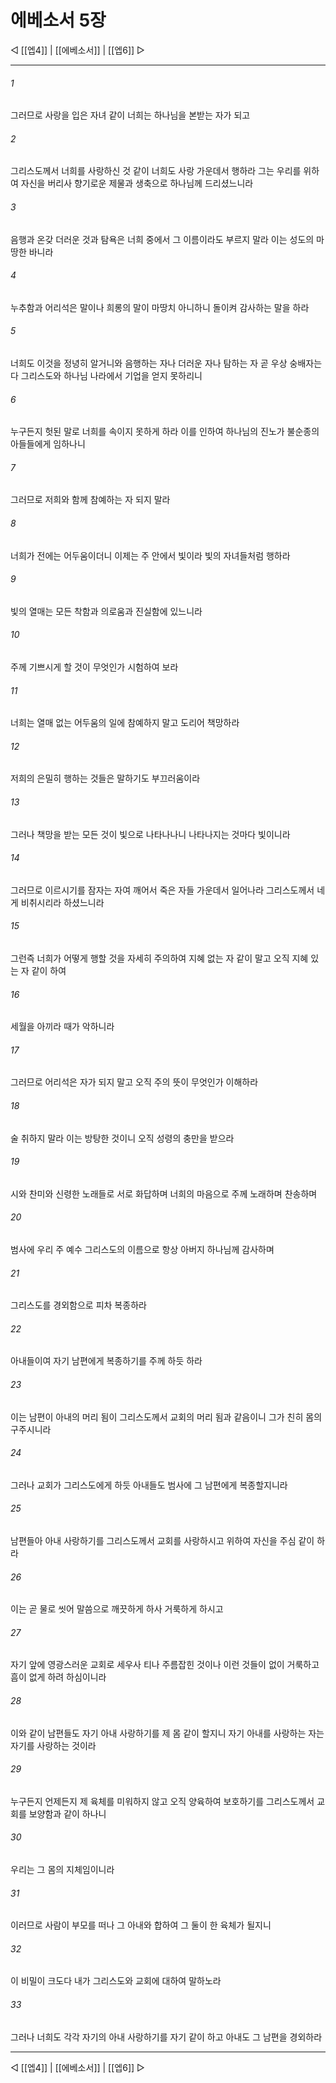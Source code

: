 # 에베소서 5장

◁ [[엡4]] | [[에베소서]] | [[엡6]] ▷
***

###### 1
그러므로 사랑을 입은 자녀 같이 너희는 하나님을 본받는 자가 되고

###### 2
그리스도께서 너희를 사랑하신 것 같이 너희도 사랑 가운데서 행하라 그는 우리를 위하여 자신을 버리사 향기로운 제물과 생축으로 하나님께 드리셨느니라

###### 3
음행과 온갖 더러운 것과 탐욕은 너희 중에서 그 이름이라도 부르지 말라 이는 성도의 마땅한 바니라

###### 4
누추함과 어리석은 말이나 희롱의 말이 마땅치 아니하니 돌이켜 감사하는 말을 하라

###### 5
너희도 이것을 정녕히 알거니와 음행하는 자나 더러운 자나 탐하는 자 곧 우상 숭배자는 다 그리스도와 하나님 나라에서 기업을 얻지 못하리니

###### 6
누구든지 헛된 말로 너희를 속이지 못하게 하라 이를 인하여 하나님의 진노가 불순종의 아들들에게 임하나니

###### 7
그러므로 저희와 함께 참예하는 자 되지 말라

###### 8
너희가 전에는 어두움이더니 이제는 주 안에서 빛이라 빛의 자녀들처럼 행하라

###### 9
빛의 열매는 모든 착함과 의로움과 진실함에 있느니라

###### 10
주께 기쁘시게 할 것이 무엇인가 시험하여 보라

###### 11
너희는 열매 없는 어두움의 일에 참예하지 말고 도리어 책망하라

###### 12
저희의 은밀히 행하는 것들은 말하기도 부끄러움이라

###### 13
그러나 책망을 받는 모든 것이 빛으로 나타나나니 나타나지는 것마다 빛이니라

###### 14
그러므로 이르시기를 잠자는 자여 깨어서 죽은 자들 가운데서 일어나라 그리스도께서 네게 비취시리라 하셨느니라

###### 15
그런즉 너희가 어떻게 행할 것을 자세히 주의하여 지혜 없는 자 같이 말고 오직 지혜 있는 자 같이 하여

###### 16
세월을 아끼라 때가 악하니라

###### 17
그러므로 어리석은 자가 되지 말고 오직 주의 뜻이 무엇인가 이해하라

###### 18
술 취하지 말라 이는 방탕한 것이니 오직 성령의 충만을 받으라

###### 19
시와 찬미와 신령한 노래들로 서로 화답하며 너희의 마음으로 주께 노래하며 찬송하며

###### 20
범사에 우리 주 예수 그리스도의 이름으로 항상 아버지 하나님께 감사하며

###### 21
그리스도를 경외함으로 피차 복종하라

###### 22
아내들이여 자기 남편에게 복종하기를 주께 하듯 하라

###### 23
이는 남편이 아내의 머리 됨이 그리스도께서 교회의 머리 됨과 같음이니 그가 친히 몸의 구주시니라

###### 24
그러나 교회가 그리스도에게 하듯 아내들도 범사에 그 남편에게 복종할지니라

###### 25
남편들아 아내 사랑하기를 그리스도께서 교회를 사랑하시고 위하여 자신을 주심 같이 하라

###### 26
이는 곧 물로 씻어 말씀으로 깨끗하게 하사 거룩하게 하시고

###### 27
자기 앞에 영광스러운 교회로 세우사 티나 주름잡힌 것이나 이런 것들이 없이 거룩하고 흠이 없게 하려 하심이니라

###### 28
이와 같이 남편들도 자기 아내 사랑하기를 제 몸 같이 할지니 자기 아내를 사랑하는 자는 자기를 사랑하는 것이라

###### 29
누구든지 언제든지 제 육체를 미워하지 않고 오직 양육하여 보호하기를 그리스도께서 교회를 보양함과 같이 하나니

###### 30
우리는 그 몸의 지체임이니라

###### 31
이러므로 사람이 부모를 떠나 그 아내와 합하여 그 둘이 한 육체가 될지니

###### 32
이 비밀이 크도다 내가 그리스도와 교회에 대하여 말하노라

###### 33
그러나 너희도 각각 자기의 아내 사랑하기를 자기 같이 하고 아내도 그 남편을 경외하라

***
◁ [[엡4]] | [[에베소서]] | [[엡6]] ▷